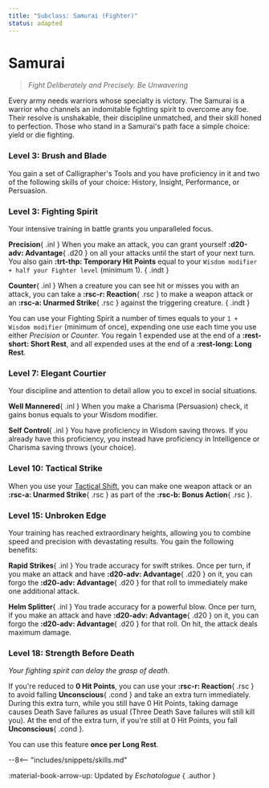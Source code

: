 ```yaml
---
title: "Subclass: Samurai (Fighter)"
status: adapted
---
```


<p style="display:none">
Fight Deliberately and Precisely. Be Unwavering
</p>

# Samurai

> *Fight Deliberately and Precisely. Be Unwavering*

Every army needs warriors whose specialty is victory. The Samurai is a warrior who channels an indomitable fighting spirit to overcome any foe. Their resolve is unshakable, their discipline unmatched, and their skill honed to perfection. Those who stand in a Samurai's path face a simple choice: yield or die fighting.

### Level 3: Brush and Blade

You gain a set of Calligrapher's Tools and you have proficiency in it and two of the following skills of your choice: History, Insight, Performance, or Persuasion.

### Level 3: Fighting Spirit

Your intensive training in battle grants you unparalleled focus.

**Precision**{ .inl } When you make an attack, you can grant yourself **:d20-adv: Advantage**{ .d20 } on all your attacks until the start of your next turn. You also gain **:trt-thp: Temporary Hit Points** equal to your `Wisdom modifier + half your Fighter level` (minimum 1). 
{ .indt }
   
**Counter**{ .inl } When a creature you can see hit or misses you with an attack, you can take a **:rsc-r: Reaction**{ .rsc } to make a weapon attack or an **:rsc-a: Unarmed Strike**{ .rsc } against the triggering creature.
{ .indt }

You can use your Fighting Spirit a number of times equals to your `1 + Wisdom modifier` (minimum of once), expending one use each time you use either *Precision* or *Counter*. You regain 1 expended use at the end of a **:rest-short: Short Rest**, and all expended uses at the end of a **:rest-long: Long Rest**. 

### Level 7: Elegant Courtier

Your discipline and attention to detail allow you to excel in social situations.

**Well Mannered**{ .inl } When you make a Charisma (Persuasion) check, it gains bonus equals to your Wisdom modifier.

**Self Control**{ .inl } You have proficiency in Wisdom saving throws. If you already have this proficiency, you instead have proficiency in Intelligence or Charisma saving throws (your choice).

### Level 10: Tactical Strike

When you use your [Tactical Shift](index.md#level-5-tactical-shift), you can make one weapon attack or an **:rsc-a: Unarmed Strike**{ .rsc } as part of the **:rsc-b: Bonus Action**{ .rsc }.

### Level 15: Unbroken Edge

Your training has reached extraordinary heights, allowing you to combine speed and precision with devastating results. You gain the following benefits: 

**Rapid Strikes**{ .inl } You trade accuracy for swift strikes. Once per turn, if you make an attack and have **:d20-adv: Advantage**{ .d20 } on it, you can forgo the **:d20-adv: Advantage**{ .d20 } for that roll to immediately make one additional attack.

**Helm Splitter**{ .inl } You trade accuracy for a powerful blow. Once per turn, if you make an attack and have **:d20-adv: Advantage**{ .d20 } on it, you can forgo the **:d20-adv: Advantage**{ .d20 } for that roll. On hit, the attack deals maximum damage.

### Level 18: Strength Before Death

*Your fighting spirit can delay the grasp of death.*

If you're reduced to **0 Hit Points**, you can use your **:rsc-r: Reaction**{ .rsc } to avoid falling **Unconscious**{ .cond } and take an extra turn immediately. During this extra turn, while you still have 0 Hit Points, taking damage causes Death Save failures as usual (Three Death Save failures will still kill you). At the end of the extra turn, if you're still at 0 Hit Points, you fall **Unconscious**{ .cond }.  

You can use this feature **once per Long Rest**.

--8<-- "includes/snippets/skills.md"

:material-book-arrow-up: Updated by *Eschatologue*
{ .author }